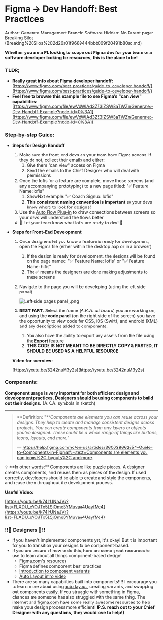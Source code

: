 # Figma → Dev Handoff: Best Practices

Author: Generate Management
Branch: Software
Hidden: No
Parent page: Breaking Silos (Breaking%20Silos%202d26a01f9689444bbb069f20491b80ac.md)

**Whether you are a PL looking to scope out Figma dev for your team or a software developer looking for resources, this is the place to be!** 

### TLDR;

- **Really great info about Figma developer handoff:** [https://www.figma.com/best-practices/guide-to-developer-handoff/](https://www.figma.com/best-practices/guide-to-developer-handoff/)
- **Feel free to browse this example file to see Figma's "can view" capabilities:** [https://www.figma.com/file/ewVdWlAd3ZZ3lZSWBaTWZn/Generate:-Dev-Handoff-Example?node-id=0%3A1](https://www.figma.com/file/ewVdWlAd3ZZ3lZSWBaTWZn/Generate:-Dev-Handoff-Example?node-id=0%3A1)

### Step-by-step Guide:

- **Steps for Design Handoff:**
    1. Make sure the front-end devs on your team have Figma access. If they do not, collect their emails and either:
        1. Give them "can view" access on Figma
        2. Send the emails to the Chief Designer who will deal with permissions
    2. Once the lofis for a feature are complete, move those screens (and any accompanying prototyping) to a new page titled: "✅ Feature Name: lofis"
        1. ShowNxt example: "✅ Coach Signup: lofis"
        2. **This consistent naming convention is important** so your devs know where to look for designs!
    3. Use the [Auto Flow Plug-in](https://www.figma.com/community/plugin/733902567457592893/Autoflow) to draw connections between screens so your devs will understand the flows better
    4. 🎉 Let your team know what lofis are ready to dev! 🎉
- **Steps for Front-End Development:**
    1. Once designers let you know a feature is ready for development, open the Figma file (either within the desktop app or in a browser)
        1. If the design is ready for development, the designs will be found on the page named: "✅ Feature Name: lofis" or "✅ Feature Name: hifis"
        2. The ✅ means the designers are done making adjustments to these screens
    2. Navigate to the page you will be developing (using the left side panel) 
        
        ![Left-side pages panel_.png](Figma%20%E2%86%92%20Dev%20Handoff%20Best%20Practices%20a5df8b52ab98443e81d1d60385660dde/Left-side_pages_panel_.png)
        
    3. **BEST PART:** Select the frame (*A.K.A. art board*) you are working on, and using the **code panel** (on the right-side of the screen) you have the opportunity to view code for CSS, iOS (Swift), and Android (XML) and any descriptions added to components.
        1. You also have the ability to export any assets from the file using the **Export** feature
        2. **THIS CODE IS NOT MEANT TO BE DIRECTLY COPY & PASTED, IT SHOULD BE USED AS A HELPFUL RESOURCE**
    
    **Video for overview:** 
    
    [https://youtu.be/B242nuM3y2s](https://youtu.be/B242nuM3y2s)
    

### Components:

**Component usage is very important for both efficient design and development practices. Designers should be using components to build out their designs.** (A.K.A. symbols in sketch)
****

> **Definition: "***Components are elements you can reuse across your designs. They help to create and manage consistent designs across projects. You can create components from any layers or objects you've designed. These could be a whole range of things like buttons, icons, layouts, and more.*"
> 
> 
> — [https://help.figma.com/hc/en-us/articles/360038662654-Guide-to-Components-in-Figma#:~:text=Components are elements you can,icons%2C layouts%2C and more](https://help.figma.com/hc/en-us/articles/360038662654-Guide-to-Components-in-Figma#:~:text=Components%20are%20elements%20you%20can,icons%2C%20layouts%2C%20and%20more).
> 

<aside>
💡 **In other words:** Components are like puzzle pieces. A designer creates components, and reuses them as pieces of the design. If used correctly, developers should be able to create and style the components, and reuse them throughout the development process.

</aside>

**Useful Video:**

[https://youtu.be/k74IrUNaJVk?list=PLXDU_eVOJTx5LSjOmeBYMuvaa4UayfMe4](https://youtu.be/k74IrUNaJVk?list=PLXDU_eVOJTx5LSjOmeBYMuvaa4UayfMe4)

### ‼️🎨  Designers  🎨‼️

- If you haven't implemented components yet, it's okay! But it is important for you to transition your designs to be component-based.
- If you are unsure of how to do this, here are some great resources to use to learn about all things component-based design!
    - [Figma.com's resources](https://help.figma.com/hc/en-us/articles/360038662654-Guide-to-Components-in-Figma)
    - [Figma defines component best practices](https://www.figma.com/best-practices/components-styles-and-shared-libraries/)
    - [Introduction to component variants](https://www.youtube.com/watch?v=y29Xwt9dET0)
    - [Auto Layout intro video](https://www.youtube.com/watch?v=TyaGpGDFczw)
- There are so many capabilities built into components!!!! I encourage you to learn more about using [auto layout](https://www.youtube.com/watch?v=TyaGpGDFczw), creating variants, and swapping out components easily. If you struggle with something in Figma, chances are someone has also struggled with the same thing. The internet and [figma.com](http://figma.com) have some really awesome resources to help make your design process more efficient! **(P.S. reach out to your Chief Designer with any questions, they would love to help!)**